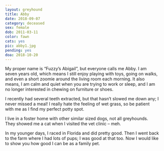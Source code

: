 ```yaml
---
layout: greyhound
title: Abby
date: 2018-09-07
category: deceased
sex: female
dob: 2011-03-11
color: fawn
cats: yes
pic: abby1.jpg
pending: yes
doa: 2018-10-20
---
```


My proper name is “Fuzzy’s Abigail”, but everyone calls me Abby.  I am seven years old, which means I still enjoy playing with toys, going on walks, and even a short zoomie around the living room each morning.  It also means, I am calm and quiet when you are trying to work or sleep, and I am no longer interested in chewing on furniture or shoes.

 

I recently had several teeth extracted, but that hasn’t slowed me down any; I never missed a meal!  I really hate the feeling of wet grass, so be patient with me as I find my perfect potty spot. 

 

I live in a foster home with other similar sized dogs, not all greyhounds.  They showed me a cat when I visited the vet clinic – meh.  

 

In my younger days, I raced in Florida and did pretty good.  Then I went back to the farm where I had lots of pups; I was good at that too.  Now I would like to show you how good I can be as a family pet.
